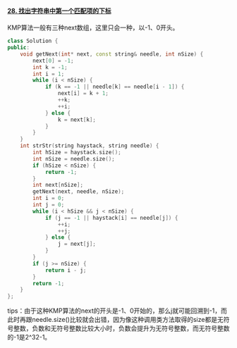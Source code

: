 #### [28. 找出字符串中第一个匹配项的下标](https://leetcode.cn/problems/find-the-index-of-the-first-occurrence-in-a-string/)

KMP算法一般有三种next数组，这里只会一种，以-1、0开头。

```cpp
class Solution {
public:
    void getNext(int* next, const string& needle, int nSize) {
        next[0] = -1;
        int k = -1;
        int i = 1;
        while (i < nSize) {
            if (k == -1 || needle[k] == needle[i - 1]) {
                next[i] = k + 1;
                ++k;
                ++i;
            } else {
                k = next[k];
            }
        }
    }
    int strStr(string haystack, string needle) {
        int hSize = haystack.size();
        int nSize = needle.size();
        if (hSize < nSize) {
            return -1;
        }
        int next[nSize];
        getNext(next, needle, nSize);
        int i = 0;
        int j = 0;
        while (i < hSize && j < nSize) {
            if (j == -1 || haystack[i] == needle[j]) {
                ++i;
                ++j;
            } else {
                j = next[j];
            }
        }
        if (j >= nSize) {
            return i - j;
        }
        return -1;
    }
};
```

tips：由于这种KMP算法的next的开头是-1、0开始的，那么j就可能回溯到-1，而此时再跟needle.size()比较就会出错，因为像这种调用类方法取得的size都是无符号整数，负数和无符号整数比较大小时，负数会提升为无符号整数，而无符号整数的-1是2^32-1。
